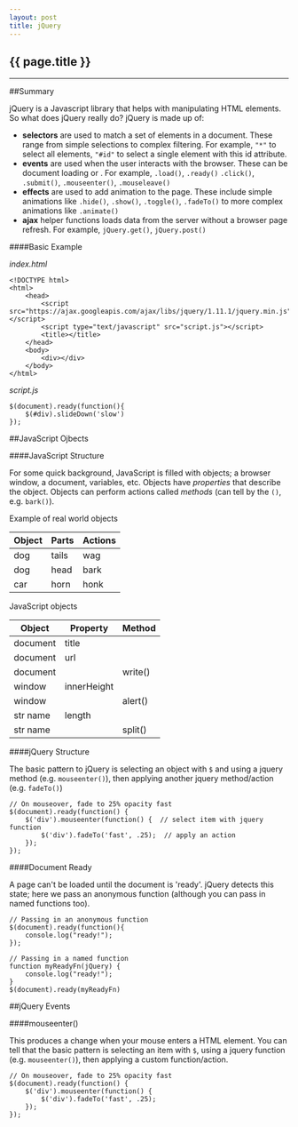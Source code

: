 ```yaml
---
layout: post
title: jQuery
---
```


## {{ page.title }}

- - - -

##Summary

jQuery is a Javascript library that helps with manipulating HTML elements.  So what does jQuery really do?  jQuery is made up of:

*  __selectors__ are used to match a set of elements in a document.  These range from simple selections to complex filtering.  For example, `"*"` to select all elements, `"#id"` to select a single element with this id attribute.
*  __events__ are used when the user interacts with the browser.  These can be document loading or  .  For example, `.load()`, `.ready()` `.click()`, `.submit()`, `.mouseenter()`, `.mouseleave()`
*  __effects__ are used to add animation to the page.  These include simple animations like `.hide()`, `.show()`, `.toggle()`, `.fadeTo()` to more complex animations like `.animate()`
*  __ajax__ helper functions loads data from the server without a browser page refresh.  For example, `jQuery.get()`, `jQuery.post()`

####Basic Example

_index.html_

    <!DOCTYPE html>
    <html>
        <head>
            <script src="https://ajax.googleapis.com/ajax/libs/jquery/1.11.1/jquery.min.js"></script>
            <script type="text/javascript" src="script.js"></script>
            <title></title>        
        </head>
        <body>
            <div></div>
        </body>
    </html>

_script.js_

    $(document).ready(function(){
        $(#div).slideDown('slow')
    });

##JavaScript Ojbects

####JavaScript Structure

For some quick background, JavaScript is filled with objects; a browser window, a document, variables, etc.  Objects have _properties_ that describe the object.  Objects can perform actions called _methods_ (can tell by the `()`, e.g. `bark()`).

Example of real world objects

|Object   |Parts   |Actions   |
|---------|--------|----------|
|dog      |tails   |wag       |
|dog      |head    |bark      |
|car      |horn    |honk      |

JavaScript objects

|Object   |Property|Method    |
|---------|--------|----------|
|document |title   |          |
|document |url     |          |
|document |        |write()   |
|window   |innerHeight|       |
|window   |        |alert()   |
|str name |length  |          |
|str name |        |split()   |

####jQuery Structure

The basic pattern to jQuery is selecting an object with `$` and using a jquery method (e.g. `mouseenter()`), then applying another jquery method/action (e.g. `fadeTo()`)

    // On mouseover, fade to 25% opacity fast
    $(document).ready(function() {
        $('div').mouseenter(function() {  // select item with jquery function
            $('div').fadeTo('fast', .25);  // apply an action
        });
    });

####Document Ready

A page can't be loaded until the document is 'ready'.  jQuery detects this state; here we pass an anonymous function (although you can pass in named functions too).

    // Passing in an anonymous function
    $(document).ready(function(){
        console.log("ready!");
    });
    
    // Passing in a named function
    function myReadyFn(jQuery) {
        console.log("ready!");
    }
    $(document).ready(myReadyFn)


##jQuery Events

####mouseenter()

This produces a change when your mouse enters a HTML element.  You can tell that the basic pattern is selecting an item with `$`, using a jquery function (e.g. `mouseenter()`), then applying a custom function/action.

    // On mouseover, fade to 25% opacity fast
    $(document).ready(function() {
        $('div').mouseenter(function() {
            $('div').fadeTo('fast', .25);
        });
    });

